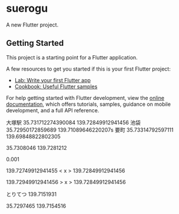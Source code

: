 # suerogu

A new Flutter project.

## Getting Started

This project is a starting point for a Flutter application.

A few resources to get you started if this is your first Flutter project:

- [Lab: Write your first Flutter app](https://docs.flutter.dev/get-started/codelab)
- [Cookbook: Useful Flutter samples](https://docs.flutter.dev/cookbook)

For help getting started with Flutter development, view the
[online documentation](https://docs.flutter.dev/), which offers tutorials,
samples, guidance on mobile development, and a full API reference.


大塚駅
35.731712274390084
139.72849912941456
池袋
35.72950172859689
139.71089646220207s
要町
35.73314792597111
139.69848822802305


35.7308046
139.7281212


0.001

<!-- マイナス -->
139.72749912941455 < x > 139.72849912941456
<!-- プラス -->
139.72949912941456 > x > 139.72849912941456

とりてつ
139.7151931


35.7297465
139.7154516
